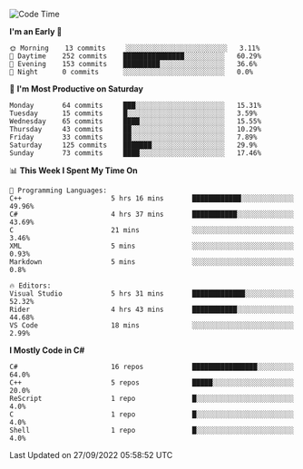 <!--START_SECTION:waka-->
![Code Time](http://img.shields.io/badge/Code%20Time-832%20hrs%2054%20mins-blue)

**I'm an Early 🐤** 

```text
🌞 Morning    13 commits     ░░░░░░░░░░░░░░░░░░░░░░░░░   3.11% 
🌆 Daytime    252 commits    ███████████████░░░░░░░░░░   60.29% 
🌃 Evening    153 commits    █████████░░░░░░░░░░░░░░░░   36.6% 
🌙 Night      0 commits      ░░░░░░░░░░░░░░░░░░░░░░░░░   0.0%

```
📅 **I'm Most Productive on Saturday** 

```text
Monday       64 commits     ███░░░░░░░░░░░░░░░░░░░░░░   15.31% 
Tuesday      15 commits     █░░░░░░░░░░░░░░░░░░░░░░░░   3.59% 
Wednesday    65 commits     ████░░░░░░░░░░░░░░░░░░░░░   15.55% 
Thursday     43 commits     ██░░░░░░░░░░░░░░░░░░░░░░░   10.29% 
Friday       33 commits     ██░░░░░░░░░░░░░░░░░░░░░░░   7.89% 
Saturday     125 commits    ███████░░░░░░░░░░░░░░░░░░   29.9% 
Sunday       73 commits     ████░░░░░░░░░░░░░░░░░░░░░   17.46%

```


📊 **This Week I Spent My Time On** 

```text
💬 Programming Languages: 
C++                      5 hrs 16 mins       ████████████░░░░░░░░░░░░░   49.96% 
C#                       4 hrs 37 mins       ███████████░░░░░░░░░░░░░░   43.69% 
C                        21 mins             ░░░░░░░░░░░░░░░░░░░░░░░░░   3.46% 
XML                      5 mins              ░░░░░░░░░░░░░░░░░░░░░░░░░   0.93% 
Markdown                 5 mins              ░░░░░░░░░░░░░░░░░░░░░░░░░   0.8%

🔥 Editors: 
Visual Studio            5 hrs 31 mins       █████████████░░░░░░░░░░░░   52.32% 
Rider                    4 hrs 43 mins       ███████████░░░░░░░░░░░░░░   44.68% 
VS Code                  18 mins             ░░░░░░░░░░░░░░░░░░░░░░░░░   2.99%

```

**I Mostly Code in C#** 

```text
C#                       16 repos            ████████████████░░░░░░░░░   64.0% 
C++                      5 repos             █████░░░░░░░░░░░░░░░░░░░░   20.0% 
ReScript                 1 repo              █░░░░░░░░░░░░░░░░░░░░░░░░   4.0% 
C                        1 repo              █░░░░░░░░░░░░░░░░░░░░░░░░   4.0% 
Shell                    1 repo              █░░░░░░░░░░░░░░░░░░░░░░░░   4.0%

```



 Last Updated on 27/09/2022 05:58:52 UTC
<!--END_SECTION:waka-->
